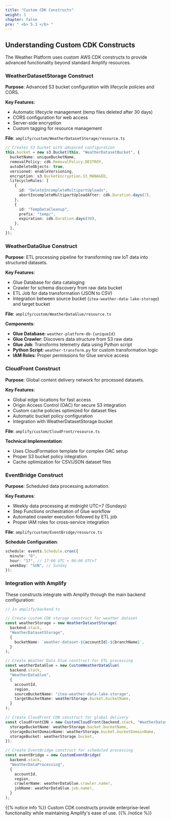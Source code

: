 ```yaml
---
title: "Custom CDK Constructs"
weight: 3
chapter: false
pre: " <b> 5.3 </b> "
---
```


## Understanding Custom CDK Constructs

The Weather Platform uses custom AWS CDK constructs to provide advanced functionality beyond standard Amplify resources.

### WeatherDatasetStorage Construct

**Purpose**: Advanced S3 bucket configuration with lifecycle policies and CORS.

**Key Features**:

- Automatic lifecycle management (temp files deleted after 30 days)
- CORS configuration for web access
- Server-side encryption
- Custom tagging for resource management

**File**: `amplify/custom/WeatherDatasetStorage/resource.ts`

```typescript
// Creates S3 bucket with advanced configuration
this.bucket = new s3.Bucket(this, "WeatherDatasetBucket", {
  bucketName: uniqueBucketName,
  removalPolicy: cdk.RemovalPolicy.DESTROY,
  autoDeleteObjects: true,
  versioned: enableVersioning,
  encryption: s3.BucketEncryption.S3_MANAGED,
  lifecycleRules: [
    {
      id: "DeleteIncompleteMultipartUploads",
      abortIncompleteMultipartUploadAfter: cdk.Duration.days(7),
    },
    {
      id: "TempDataCleanup",
      prefix: "temp/",
      expiration: cdk.Duration.days(30),
    },
  ],
});
```

### WeatherDataGlue Construct

**Purpose**: ETL processing pipeline for transforming raw IoT data into structured datasets.

**Key Features**:

- Glue Database for data cataloging
- Crawler for schema discovery from raw data bucket
- ETL Job for data transformation (JSON to CSV)
- Integration between source bucket (`itea-weather-data-lake-storage`) and target bucket

**File**: `amplify/custom/WeatherDataGlue/resource.ts`

**Components**:

- **Glue Database**: `weather-platform-db-{uniqueId}`
- **Glue Crawler**: Discovers data structure from S3 raw data
- **Glue Job**: Transforms telemetry data using Python script
- **Python Script**: `weather-transform.py` for custom transformation logic
- **IAM Roles**: Proper permissions for Glue service access

### CloudFront Construct

**Purpose**: Global content delivery network for processed datasets.

**Key Features**:

- Global edge locations for fast access
- Origin Access Control (OAC) for secure S3 integration
- Custom cache policies optimized for dataset files
- Automatic bucket policy configuration
- Integration with WeatherDatasetStorage bucket

**File**: `amplify/custom/CloudFront/resource.ts`

**Technical Implementation**:

- Uses CloudFormation template for complex OAC setup
- Proper S3 bucket policy integration
- Cache optimization for CSV/JSON dataset files

### EventBridge Construct

**Purpose**: Scheduled data processing automation.

**Key Features**:

- Weekly data processing at midnight UTC+7 (Sundays)
- Step Functions orchestration of Glue workflow
- Automated crawler execution followed by ETL job
- Proper IAM roles for cross-service integration

**File**: `amplify/custom/EventBridge/resource.ts`

**Schedule Configuration**:

```typescript
schedule: events.Schedule.cron({
  minute: "0",
  hour: "17", // 17:00 UTC = 00:00 UTC+7
  weekDay: "SUN", // Sunday
});
```

### Integration with Amplify

These constructs integrate with Amplify through the main backend configuration:

```typescript
// In amplify/backend.ts

// Create custom CDK storage construct for weather dataset
const weatherStorage = new WeatherDatasetStorage(
  backend.stack,
  "WeatherDatasetStorage",
  {
    bucketName: `weather-dataset-${accountId}-${branchName}`,
  }
);

// Create Weather Data Glue construct for ETL processing
const weatherDataGlue = new CustomWeatherDataGlue(
  backend.stack,
  "WeatherDataGlue",
  {
    accountId,
    region,
    sourceBucketName: "itea-weather-data-lake-storage",
    targetBucketName: weatherStorage.bucket.bucketName,
  }
);

// Create CloudFront CDN construct for global delivery
const cloudFrontCDN = new CustomCloudFront(backend.stack, "WeatherDatasetCDN", {
  storageBucketName: weatherStorage.bucket.bucketName,
  storageBucketDomainName: weatherStorage.bucket.bucketDomainName,
  storageBucket: weatherStorage.bucket,
});

// Create EventBridge construct for scheduled processing
const eventBridge = new CustomEventBridge(
  backend.stack,
  "WeatherDataProcessing",
  {
    accountId,
    region,
    crawlerName: weatherDataGlue.crawler.name!,
    jobName: weatherDataGlue.job.name!,
  }
);
```

{{% notice info %}}
Custom CDK constructs provide enterprise-level functionality while maintaining Amplify's ease of use.
{{% /notice %}}
